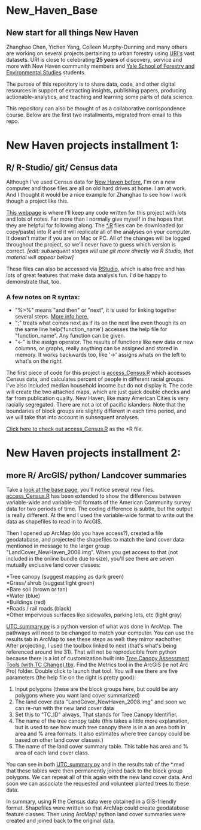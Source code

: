 # New_Haven_Base
## New start for all things New Haven

Zhanghao Chen, Yichen Yang, Colleen Murphy-Dunning and many others are working on several projects pertaining to urban forestry using [URI's](https://uri.yale.edu) vast datasets. URI is close to celebrating **25 years** of discovery, service and more with New Haven community members and [Yale School of Forestry and Environmental Studies](https://environment.yale.edu) students.

The purose of this repository is to share data, code, and other digital resources in support of extracting insights, publishing papers, producing actionable-analytics, and teaching and learning some parts of data science.

This repository can also be thought of as a collaborative corrispondence course. Below are the first two installments, migrated from email to this repo.

# New Haven projects installment 1:
## R/ R-Studio/ git/ Census data
Although I've used Census data for [New Haven before](http://dexterlocke.com/publications/category/new-haven/), I'm on a new computer and those files are all on old hard drives at home. I am at work. And I thought it would be a nice example for Zhanghao to see how I work though a project like this. 

[This webpage](https://github.com/DHLocke/New_Haven_Base) is where I'll keep any code written for this project with lots and lots of notes. Far more than I normally give myself in the hopes that they are helpful for following along. The [*.R](https://www.r-project.org) files can be downloaded (or copy/paste) into R and it will replicate all of the analyses on your computer. It doesn't matter if you are on Mac or PC. All of the changes will be logged throughout the project, so we'll never have to guess which version is correct. _[edit: subsequent stages will use git more directly via R Studio, that material will appear below]_

These files can also be accessed via [RStudio](https://www.rstudio.com/), which is also free and has lots of great features that make data analysis fun. I'd be happy to demonstrate that, too.

### A few notes on R syntax:

* "%>%" means "and then" or "next", it is used for linking together several steps. [More info here.](https://r4ds.had.co.nz/pipes.html)  
* ";" treats what comes next as if its on the next line even though its on the same line
help('function_name') accesses the help file for "function_name". Any function can be given.  
* "<-" is the assign operator. The results of functions like new data or new columns, or graphs, really anything can be assigned and stored in memory. It works backwards too, like '->' assigns whats on the left to what's on the right.   

The first piece of code for this project is [access_Census.R](https://github.com/DHLocke/New_Haven_Base/blob/master/access_census.R) which accesses Census data, and calculates percent of people in different racial groups. I've also included median household income but do not display it. The code will create the two attached maps, which are just quick double checks and far from publication quality. New Haven, like many American Cities is very racially segregated. There are not a lot of pacific islanders. Note that the boundaries of block groups are slightly different in each time period, and we will take that into account in subsequent analyses. 

[Click here to check out access_Census.R](https://github.com/DHLocke/New_Haven_Base/blob/master/access_census.R) as the *R file.

# New Haven projects installment 2:
## more R/ ArcGIS/ python/ Landcover summaries
Take a [look at the base page](https://github.com/DHLocke/New_Haven_Base), you'll notice several new files. [access_Census.R](https://github.com/DHLocke/New_Haven_Base/blob/master/access_census.R) has been extended to show the differences between variable-wide and variable-tall formats of the American Community survey data for two periods of time. The coding difference is subtle, but the output is really different. At the end I used the variable-wide format to write out the data as shapefiles to read in to ArcGIS.

Then I opened up ArcMap (do you have access?), created a file geodatabase, and projected the shapefiles to match the land cover data mentioned in message to the larger group "LandCover_NewHaven_2008.img". When you get access to that (not included in the online bundle due to size), you'll see there are seven mutually exclusive land cover classes:

*Tree canopy (suggest mapping as dark green)  
*Grass/ shrub (suggest light green)  
*Bare soil (brown or tan)  
*Water (blue)  
*Buildings (red)  
*Roads / rail roads (black)  
*Other impervious surfaces like sidewalks, parking lots, etc (light gray)  

[UTC_summary.py](https://github.com/DHLocke/New_Haven_Base/blob/master/UTC_summary.py) is a python version of what was done in ArcMap. The pathways will need to be changed to match your computer. You can use the results tab in ArcMap to see these steps as well: they mirror eachother. After projecting, I used the toolbox linked to next (that's what's being referenced around line 31). That will not be reproducible from python because there is a lot of customization built into [Tree Canopy Assessment Tools (with TC Change).tbx](https://github.com/DHLocke/New_Haven_Base/blob/master/Tree%20Canopy%20Assessment%20Tools%20(with%20TC%20Change).tbx). Find the Metrics tool in the ArcGIS (ie not Arc Pro) folder. Double click to launch that tool. You will see there are five parameters (the help file on the right is pretty good):

1. Input polygons (these are the block groups here, but could be any polygons where you want land cover summarized)  
2. The land cover data "LandCover_NewHaven_2008.img" and soon we can re-run with the new land cover data  
3. Set this to "TC_ID" always. That stands for Tree Canopy Identifier.  
4. The name of the tree canopy table (this takes a little more explanation, but is used to see how much tree canopy there is in a an area both in area and % area formats. It also estimates where tree canopy could be based on other land cover classes.)
5. The name of the land cover summary table. This table has area and % area of each land cover class. 

You can see in both [UTC_summary.py](https://github.com/DHLocke/New_Haven_Base/blob/master/UTC_summary.py) and in the results tab of the *.mxd that these tables were then permanently joined back to the block group polygons. We can repeat all of this again with the new land cover data. And soon we can associate the requested and volunteer planted trees to these data.

In summary, using R the Census data were obtained in a GIS-friendly format. Shapefiles were written so that ArcMap could create geodatabase feature classes. Then using ArcMap/ python land cover summaries were created and joined back to the original data.